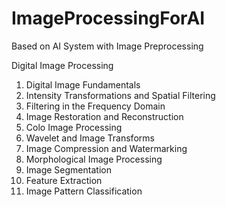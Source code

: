 # ImageProcessingForAI
Based on AI System with Image Preprocessing 

Digital Image Processing 
1. Digital Image Fundamentals
2. Intensity Transformations and Spatial Filtering
3. Filtering in the Frequency Domain
4. Image Restoration and Reconstruction
5. Colo Image Processing
6. Wavelet and Image Transforms
7. Image Compression and Watermarking
8. Morphological Image Processing
9. Image Segmentation
10. Feature Extraction
11. Image Pattern Classification
